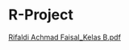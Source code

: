 # R-Project

[Rifaldi Achmad Faisal_Kelas B.pdf](https://github.com/user-attachments/files/16326674/Rifaldi.Achmad.Faisal_Kelas.B.pdf)
